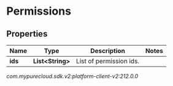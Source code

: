 # Permissions


## Properties

| Name | Type | Description | Notes |
| ------------ | ------------- | ------------- | ------------- |
| **ids** | **List&lt;String&gt;** | List of permission ids. |  |




_com.mypurecloud.sdk.v2:platform-client-v2:212.0.0_
